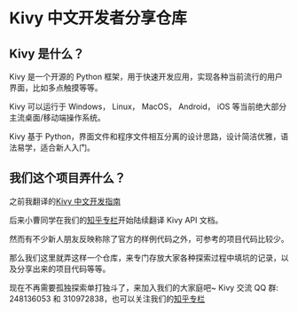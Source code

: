 # Kivy 中文开发者分享仓库

## Kivy 是什么？

Kivy 是一个开源的 Python 框架，用于快速开发应用，实现各种当前流行的用户界面，比如多点触摸等等。

Kivy 可以运行于 Windows， Linux， MacOS， Android， iOS 等当前绝大部分主流桌面/移动端操作系统。

Kivy 基于 Python，界面文件和程序文件相互分离的设计思路，设计简洁优雅，语法易学，适合新人入门。

## 我们这个项目弄什么？

之前我翻译的[Kivy 中文开发指南](https://github.com/cycleuser/Kivy-CN)

后来小曹同学在我们的[知乎专栏](https://zhuanlan.zhihu.com/python-kivy)开始陆续翻译 Kivy API 文档。

然而有不少新人朋友反映称除了官方的样例代码之外，可参考的项目代码比较少。

那么我们这里就弄这样一个仓库，来专门存放大家各种探索过程中填坑的记录，以及分享出来的项目代码等等。

现在不再需要孤独探索单打独斗了，来加入我们的大家庭吧~
Kivy 交流 QQ 群: 248136053 和 310972838，也可以关注我们的[知乎专栏](https://zhuanlan.zhihu.com/python-kivy)
